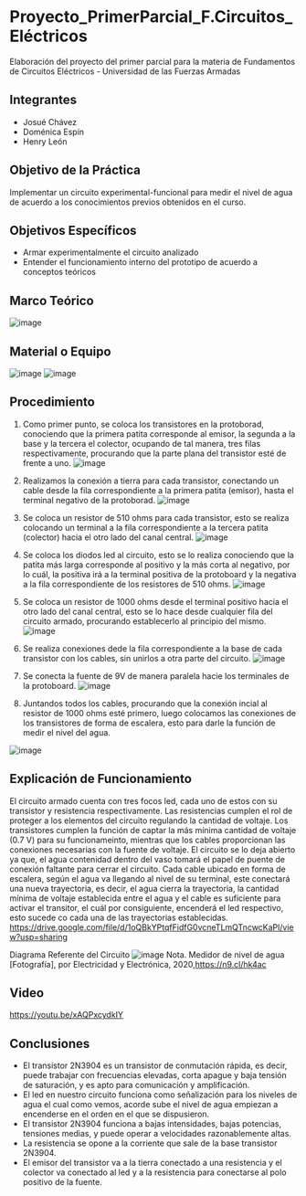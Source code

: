 # Proyecto_PrimerParcial_F.Circuitos_Eléctricos
Elaboración del proyecto del primer parcial para la materia de Fundamentos de Circuitos Eléctricos - Universidad de las Fuerzas Armadas 
## Integrantes 
- Josué Chávez 
- Doménica Espín 
- Henry León 
## Objetivo de la Práctica 
Implementar un circuito experimental-funcional para medir el nivel de agua de acuerdo a los conocimientos previos obtenidos en el curso. 
## Objetivos Específicos
- Armar experimentalmente el circuito analizado
- Entender el funcionamiento interno del prototipo de acuerdo a conceptos teóricos 
## Marco Teórico 
![image](https://user-images.githubusercontent.com/116780907/205073017-20be8508-15cc-4a01-b664-050b62904ea1.png)
## Material o Equipo 
![image](https://user-images.githubusercontent.com/116780907/205080757-e83d65a5-1def-4547-9dac-93f33b6d24e5.png)
![image](https://user-images.githubusercontent.com/116780907/205109801-34266172-5925-49fc-b329-e4b1eda1ecba.png)

## Procedimiento 
1. Como primer punto, se coloca los transistores en la protoborad, conociendo que la primera patita corresponde al emisor, la segunda  a la base y la tercera el colector, ocupando de tal manera, tres filas respectivamente, procurando que la parte plana del transistor esté de frente a uno. 
![image](https://user-images.githubusercontent.com/116780907/205109968-009a90a8-224c-4da0-bfc6-b361f9adfbe6.png)
   
2. Realizamos la conexión a tierra para cada transistor, conectando un cable desde la fila correspondiente a la primera patita (emisor), hasta el terminal negativo de la protoborad. 
![image](https://user-images.githubusercontent.com/116780907/205110081-94e83138-af3e-4aa6-8587-7853e7aad88a.png)


3. Se coloca un resistor de 510 ohms para cada transistor, esto se realiza colocando un terminal a la fila correspondiente a la tercera patita (colector) hacia el otro lado del canal central. 
![image](https://user-images.githubusercontent.com/116780907/205110182-21c4b372-7f11-4ef7-8d2f-0d1445d5da95.png)



4. Se coloca los diodos led al circuito, esto se lo realiza  conociendo que la patita más larga corresponde al positivo y la más corta al negativo, por lo cuál, la positiva irá a la terminal positiva de la protoboard  y la negativa a la fila correspondiente de los resistores de 510 ohms. 
![image](https://user-images.githubusercontent.com/116780907/205110241-9b732f10-f5b9-4a97-8983-648150f8236a.png)



5. Se coloca un resistor de 1000 ohms desde el terminal positivo hacia el otro lado del canal central, esto se lo hace desde cualquier fila del circuito armado, procurando establecerlo al principio del mismo. 
![image](https://user-images.githubusercontent.com/116780907/205110358-78f6dce8-95c8-4b8d-aa79-a2c72aa2a6b5.png)

6. Se realiza conexiones dede la fila correspondiente a la base de cada transistor con los cables, sin unirlos a otra parte del circuito. 
![image](https://user-images.githubusercontent.com/116780907/205110442-704e3015-2302-4fdb-afc1-96eb2b9133a0.png)

7. Se conecta la fuente de 9V de manera paralela hacie los terminales de la protoboard. 
![image](https://user-images.githubusercontent.com/116780907/205110509-8f63c9fc-7e40-47a7-a05a-cc392dcad14d.png)

8. Juntandos todos los cables, procurando que la conexión incial al resistor de 1000 ohms esté primero, luego colocamos las conexiones de los transistores de forma de escalera, esto para darle la función de medir el nivel del agua. 

![image](https://user-images.githubusercontent.com/116780907/205110571-1a2c96d9-8909-4991-a878-5178e8c9f961.png)

## Explicación de Funcionamiento 
El circuito armado cuenta con tres focos led, cada uno de estos con su transistor y resistencia respectivamente. Las resistencias cumplen el rol de proteger a los elementos del circuito regulando la cantidad de voltaje. Los transistores cumplen la función de captar la más mínima cantidad de voltaje (0.7 V) para su funcionameinto, mientras que los cables proporcionan las conexiones necesarias con la fuente de voltaje. 
El circuito se lo deja abierto ya que, el agua contenidad dentro del vaso tomará el papel de puente de conexión faltante para cerrar el circuito. Cada cable ubicado en forma de escalera, según el agua va llegando al nivel de su terminal, este conectará una nueva trayectoria, es decir, el agua cierra la trayectoria, la cantidad mínima de voltaje establecida entre el agua y el cable es suficiente para activar el transitor, el cuál por consiguiente, encenderá el led respectivo, esto sucede co cada una de las trayectorias establecidas. 
https://drive.google.com/file/d/1oQBkYPtqfFidfG0vcneTLmQTncwcKaPl/view?usp=sharing



Diagrama Referente del Circuito 
![image](https://user-images.githubusercontent.com/116780907/205099279-feb7d646-9867-4444-a7e8-dc5e9f1044c9.png)
Nota. Medidor de nivel de agua [Fotografía], por Electricidad y Electrónica, 2020,https://n9.cl/hk4ac

## Video 
https://youtu.be/xAQPxcydkIY
## Conclusiones 

- El transistor 2N3904 es un transistor de conmutación rápida, es decir, puede trabajar con frecuencias elevadas, corta apague y baja tensión de saturación, y es apto para comunicación y amplificación.
- El led en nuestro circuito funciona como señalización para los niveles de agua el cual como vemos, acorde sube el nivel de agua empiezan a encenderse en el orden en el que se dispusieron.
- El transistor 2N3904 funciona a bajas intensidades, bajas potencias, tensiones medias, y puede operar a velocidades razonablemente altas.
- La resistencia se opone a la corriente que sale de la base transistor 2N3904.
- El emisor del transistor va a la tierra conectado a una resistencia y el colector va conectado al led y a la resistencia para conectarse al polo positivo de la fuente.

